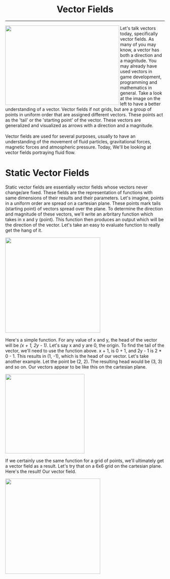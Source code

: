 <div align="center">
    <h1>Vector Fields</h1>
</div>
<hr/>
<img align="left" src="https://user-images.githubusercontent.com/74130881/136701095-e8d9e525-e933-4e8a-86f7-61b70065d49b.png" width="360px" height="250px" /> Let's talk vectors today, specifically vector fields. As many of you may know, a vector has both a direction and a magnitude. You may already have used vectors in game development, programming and mathematics in general. Take a look at the image on the left to have a better understanding of a vector. Vector fields if not grids, but are a group of points in uniform order that are assigned different vectors. These points act as the 'tail' or the 'starting point' of the vector. These vectors are generalized and visualized as arrows with a direction and a magnitude.
<br/><br/>
Vector fields are used for several purposes, usually to have an understanding of the movement of fluid particles, gravitational forces, magnetic forces and atmospheric pressure. Today, We'll be looking at vector fields portraying fluid flow. 

# Static Vector Fields

Static vector fields are essentially vector fields whose vectors never change/are fixed. These fields are the representation of functions with same dimensions of their results and their parameters. Let's imagine, points in a uniform order are spread on a cartesian plane. These points mark tails (starting point) of vectors spread over the plane. To determine the direction and magnitude of these vectors, we'll write an arbritary function which takes in x and y (point). This function then produces an output which will be the direction of the vector. Let's take an easy to evaluate function to really get the hang of it. 

<img src="https://user-images.githubusercontent.com/74130881/137094540-d90dcf75-1898-447b-9d02-155d4a13f99b.png" width="300px" />

Here's a simple function. For any value of x and y, the head of the vector will be *(x + 1, 2y - 1)*. Let's say x and y are 0, the origin. To find the tail of the vector, we'll need to use the function above. x + 1, is 0 + 1, and 2y - 1 is 2 * 0 - 1. This results in (1, -1), which is the head of our vector. Let's take another example. Let the point be (2, 2). The resulting head would be (3, 3) and so on. Our vectors appear to be like this on the cartesian plane.

<img src="https://user-images.githubusercontent.com/74130881/137096307-6ccf060a-f86e-4d8b-9cc9-409568567794.png" width="250px" />

If we certainly use the same function for a grid of points, we'll ultimately get a vector field as a result. Let's try that on a 6x6 grid on the cartesian plane. Here's the result! Our vector field. 

<img src="https://user-images.githubusercontent.com/74130881/137100573-ba51ec5c-bb5c-4d27-bac7-f882b425b9bc.png" width="300px" />
